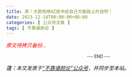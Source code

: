 ```yaml
---
title: 来！大胆地用AI技术给自己大脑装上外挂吧！
date: 2023-12-18T00:00:00+08:00
categories: [ 公众号文章 ]
tags: [ 不靠谱颜论 ]
---
```


<font color=red><i>原文待拷贝备份...</i></font>

<center><small>--- END ---</small></center>

<i><b>注：</b>本文发表于[“不靠谱颜论”公众号](https://mp.weixin.qq.com/s/Tq-Lh5qEcT8IiEA1KFevQQ)，并同步至本站。</i>
